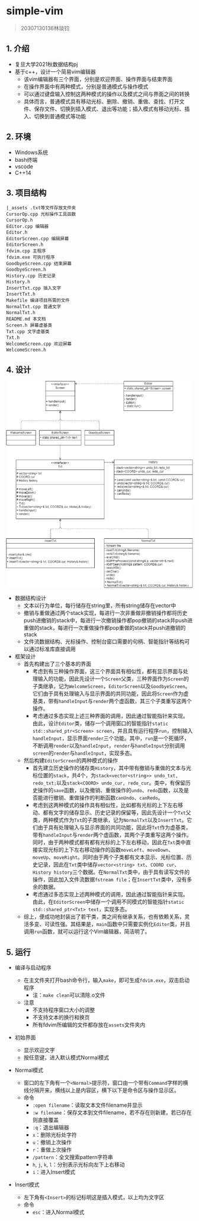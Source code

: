 # simple-vim

> 20307130136林琰钧

## 1. 介绍

- 复旦大学2021秋数据结构pj
- 基于c++，设计一个简易vim编辑器
  - 该vim编辑器有三个界面，分别是欢迎界面、操作界面与结束界面
  - 在操作界面中有两种模式，分别是普通模式与操作模式
  - 可以通过键盘输入控制这两种模式的操作以及模式之间与界面之间的转换
  - 具体而言，普通模式具有移动光标、删除、撤销、重做、查找、打开文件、保存文件、切换到插入模式、退出等功能；插入模式有移动光标、插入、切换到普通模式等功能

## 2. 环境

- Windows系统
- bash终端
- vscode
- C++14

## 3. 项目结构

``` plain
|_assets .txt等文件存放文件夹
CursorOp.cpp 光标操作工具函数
CursorOp.h
Editor.cpp 编辑器
Editor.h
EditorScreen.cpp 编辑屏幕
EditorScreen.h
fdvim.cpp 主程序
fdvim.exe 可执行程序
GoodbyeScreen.cpp 结束屏幕
GoodbyeScreen.h
History.cpp 历史记录
History.h
InsertTxt.cpp 插入文字
InsertTxt.h
Makefile 编译项目所需的文件
NormalTxt.cpp 普通文字
NormalTxt.h
README.md 本文档
Screen.h 屏幕虚基类
Txt.cpp 文字虚基类
Txt.h
WelcomeScreen.cpp 欢迎屏幕
WelcomeScreen.h
```

## 4. 设计

![UML](assets/UML.png)

- 数据结构设计
  - 文本以行为单位，每行储存在string里，所有string储存在vector中
  - 撤销与重做通过两个stack实现，每进行一次非重做非撤销操作都将历史push进撤销的stack中，每进行一次撤销操作都pop撤销的stack并push进重做的stack，每进行一次重做操作都pop重做的stack并push进撤销的stack
  - 文件流数据结构、光标操作、控制台窗口需要的句柄、智能指针等结构可以通过标准库直接调用
- 框架设计
  - 首先构建出了三个基本的界面
    - 考虑到有三种操作界面，这三个界面具有相似性，都有显示界面与处理输入的功能，因此先设计一个`Screen`父类，三种界面作为`Screen`的子类继承，记为`WelcomeScreen`，`EditorScreen`以及`GoodbyeScreen`。它们由于具有处理输入与显示界面的共同功能，因此将`Screen`作为虚基类，带有`handleInput`与`render`两个虚函数，其三个子类重写这两个操作。
    - 考虑通过多态实现上述三种界面的调用，因此通过智能指针来实现。由此，设计`Editor`类，储存一个调用窗口的智能指针`static std::shared_ptr<Screen> screen`，并且具有运行程序`run`，控制输入`handleInput`，显示界面`render`三个功能。其中，`run`是一个死循环，不断调用`render`以及`handleInput`，`render`与`handleInput`分别调用`screen`的`render`与`handleInput`，实现多态。
  - 然后构建`EditorScreen`的两种模式的操作
    - 首先建立历史操作的储存类`History`，其中带有撤销与重做的文本与光标位置的`stack`，共4个，为`stack<vector<string>> undo_txt, redo_txt;`以及`stack<COORD> undo_cur, redo_cur`。类中，有保留历史操作的`save`函数，以及撤销、重做操作的`undo`、`redo`函数，以及是否能进行撤销、重做操作的判断函数`canUndo`、`canRedo`。
    - 考虑到这两种模式的操作具有相似性，比如都有光标的上下左右移动、都有文字的储存显示、历史记录的保留等，因此先设计一个`Txt`父类，两种模式作为`Txt`的子类继承，记为`NormalTxt`以及`InsertTxt`。它们由于具有处理输入与显示界面的共同功能，因此将`Txt`作为虚基类，带有`handleInput`与`render`两个虚函数，其两个子类重写这两个操作。同时，由于两种模式都有都有光标的上下左右移动，因此在`Txt`类中直接实现光标的上下左右移动操作的函数`moveLeft`、`moveDown`、`moveUp`、`moveRight`。同时由于两个子类都有文本显示、光标位置、历史记录，因此在`Txt`类中储存`vector<string> txt`、`COORD cur`、`History history`三个数据。在`NormalTxt`类中，由于具有读写文件的操作，因此加入文件流数据`fstream file`；在`InsertTxt`类中，没有多余的数据。
    - 考虑通过多态实现上述两种模式的调用，因此通过智能指针来实现。由此，在`EditorScreen`中储存一个调用不同模式的智能指针`static std::shared_ptr<Txt> text`，实现多态。
  - 综上，便成功地封装出了若干类，类之间有继承关系，也有依赖关系，灵活多变、可读性强。其结果是，`main`函数中只需要实例化`Editor`类，并且调用`run`函数，就可以运行这个Vim编辑器，简洁明了。

## 5. 运行

- 编译与启动程序

  - 在主文件夹打开bash命令行，输入`make`，即可生成`fdvim.exe`，双击启动程序
    - 注：`make clean`可以清除.o文件
  - 注意
    - 不支持程序窗口大小的调整
    - 不支持文本的换行和换页
    - 所有fdvim所编辑的文件都存放在`assets`文件夹内

- 初始界面

  - 显示欢迎文字
  - 按任意键，进入默认模式Normal模式

- Normal模式

  - 窗口的左下角有一个`<Normal>`提示符，窗口由一个带有`Command`字样的横线分隔开来，横线以上是内容区，横下以下是命令区与操作显示区。
  - 命令
    - `:open filename`：读取文本文件filename并显示
    - `:w filename`：保存文本到文件filename，若不存在则新建，若已存在则直接覆盖
    - `:q`：退出编辑器
    - `x`：删除光标处字符
    - `u`：撤销上次操作
    - `r`：重做上次操作
    - `/pattern`：全文搜索pattern字符串
    - `h`, `j`, `k`, `l`：分别表示光标向左下上右移动
    - `i`：进入Insert模式

- Insert模式

  - 左下角有`<Insert>`的标记标明这是插入模式，以上均为文字区
  - 命令
    - `esc`：进入Normal模式
